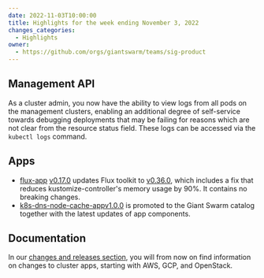 ```yaml
---
date: 2022-11-03T10:00:00
title: Highlights for the week ending November 3, 2022
changes_categories:
  - Highlights
owner:
  - https://github.com/orgs/giantswarm/teams/sig-product
---
```


## Management API

As a cluster admin, you now have the ability to view logs from all pods on the management clusters, enabling an additional degree of self-service towards debugging deployments that may be failing for reasons which are not clear from the resource status field. These logs can be accessed via the `kubectl logs` command.

## Apps

- [flux-app](https://github.com/giantswarm/flux-app) [v0.17.0](https://github.com/giantswarm/flux-app/releases/tag/v0.17.0) updates Flux toolkit to [v0.36.0](https://github.com/fluxcd/flux2/releases/tag/v0.36.0), which includes a fix that reduces kustomize-controller's memory usage by 90%. It contains no breaking changes.
- [k8s-dns-node-cache-app](https://github.com/giantswarm/k8s-dns-node-cache-app)[v1.0.0](https://github.com/giantswarm/k8s-dns-node-cache-app/releases/tag/v1.0.0) is promoted to the Giant Swarm catalog together with the latest updates of app components.

## Documentation

In our [changes and releases section](https://docs.giantswarm.io/changes/), you will from now on find information on changes to cluster apps, starting with AWS, GCP, and OpenStack.

